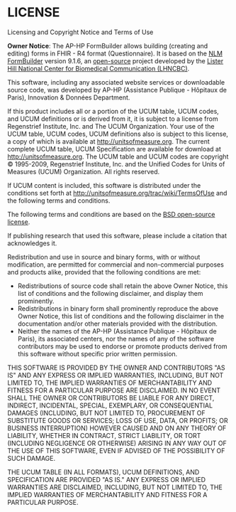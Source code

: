 # LICENSE

Licensing and Copyright Notice and Terms of Use

**Owner Notice**: The AP-HP FormBuilder allows building (creating and editing) forms in FHIR - R4 format (Questionnaire).
It is based on the <a href="https://lhcformbuilder.nlm.nih.gov/" target="_blank" rel="noopener noreferrer">NLM FormBuilder</a>
version 9.1.6, an <a href="https://github.com/LHNCBC/formbuilder-lhcforms" target="_blank" rel="noopener noreferrer">open-source</a> project developed by the
<a href="https://lhncbc.nlm.nih.gov/" target="_blank" rel="noopener noreferrer">Lister Hill National Center for Biomedical Communication (LHNCBC)</a>.

This software, including any associated website services or downloadable source code, was developed by AP-HP (Assistance Publique - Hôpitaux de Paris),
Innovation & Données Department.

If this product includes all or a portion of the UCUM table, UCUM codes, and
UCUM definitions or is derived from it, it is subject to a license from
Regenstrief Institute, Inc. and The UCUM Organization. Your use of the UCUM table,
UCUM codes, UCUM definitions also is subject to this license, a copy of which is
available at http://unitsofmeasure.org. The current complete UCUM table, UCUM
Specification are available for download at http://unitsofmeasure.org. The UCUM
table and UCUM codes are copyright &#169; 1995-2009, Regenstrief Institute, Inc.
and the Unified Codes for Units of Measures (UCUM) Organization. All rights reserved.

If UCUM content is included, this software is distributed under the conditions
set forth at http://unitsofmeasure.org/trac/wiki/TermsOfUse and the following
terms and conditions.

The following terms and conditions are based on the [BSD open-source license](https://opensource.org/license/bsd-3-clause).

If publishing research that used this software, please include a citation that
acknowledges it.

Redistribution and use in source and binary forms, with or without modification,
are permitted for commercial and non-commercial purposes and products alike,
provided that the following conditions are met:

* Redistributions of source code shall retain the above Owner Notice, this
  list of conditions and the following disclaimer, and display them prominently.
* Redistributions in binary form shall prominently reproduce the above Owner
  Notice, this list of conditions and the following disclaimer in the
  documentation and/or other materials provided with the distribution.
* Neither the names of the AP-HP (Assistance Publique - Hôpitaux de Paris), its associated centers,
  nor the names of any of the software contributors may be used to endorse or promote products derived
  from this software without specific prior written permission.

THIS SOFTWARE IS PROVIDED BY THE OWNER AND CONTRIBUTORS "AS IS" AND ANY EXPRESS
OR IMPLIED WARRANTIES, INCLUDING, BUT NOT LIMITED TO, THE IMPLIED WARRANTIES OF
MERCHANTABILITY AND FITNESS FOR A PARTICULAR PURPOSE ARE DISCLAIMED. IN NO EVENT
SHALL THE OWNER OR CONTRIBUTORS BE LIABLE FOR ANY DIRECT, INDIRECT, INCIDENTAL,
SPECIAL, EXEMPLARY, OR CONSEQUENTIAL DAMAGES (INCLUDING, BUT NOT LIMITED TO,
PROCUREMENT OF SUBSTITUTE GOODS OR SERVICES; LOSS OF USE, DATA, OR PROFITS; OR
BUSINESS INTERRUPTION) HOWEVER CAUSED AND ON ANY THEORY OF LIABILITY, WHETHER
IN CONTRACT, STRICT LIABILITY, OR TORT (INCLUDING NEGLIGENCE OR OTHERWISE)
ARISING IN ANY WAY OUT OF THE USE OF THIS SOFTWARE, EVEN IF ADVISED OF THE
POSSIBILITY OF SUCH DAMAGE.

THE UCUM TABLE (IN ALL FORMATS), UCUM DEFINITIONS, AND SPECIFICATION ARE
PROVIDED "AS IS." ANY EXPRESS OR IMPLIED WARRANTIES ARE DISCLAIMED, INCLUDING,
BUT NOT LIMITED TO, THE IMPLIED WARRANTIES OF MERCHANTABILITY AND FITNESS FOR A
PARTICULAR PURPOSE.

